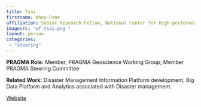 ```yaml
---
title: Tsai 
firstname: Whey-Fone
affiliation: Senior Research Fellow, National Center for High-performance Computing (NCHC)
imagesrc: "wf-tsai.png "
layout: person
categories:
 - "steering"
---
```


**PRAGMA Role:** Member, PRAGMA Geoscience Working Group; Member PRAGMA Steering Committee

**Related Work:** Disaster Management Information Platform development, Big Data
Platform and Analytics associated with Disaster management.

[Website][1]

[1]: https://www.researchgate.net/profile/Whey_Fone_Tsai2
